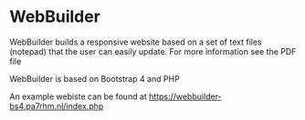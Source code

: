 # WebBuilder

WebBuilder builds a responsive website based on a set of text files (notepad)
that the user can easily update.
For more information see the PDF file

WebBuilder is based on Bootstrap 4 and PHP

An example webiste can be found at https://webbuilder-bs4.pa7rhm.nl/index.php


